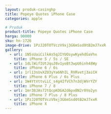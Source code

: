 ```yaml
---
layout: produk-casinghp
title: Popeye Quotes iPhone Case
categories: apple

# Produk
product-title: Popeye Quotes iPhone Case
harga: 90000
sku: hn-1726
image-drive: 1PzJ20TOTVczV9xj3G6mSsd0tB2mJ7xxR
gallery:
  - url: 1N5sUaiCilkAs5qJIYUOsywKyehdGaVhx
    title: iPhone 5 / 5s / SE
  - url: 1dLlWifIUtJquJ8v1yoBt3wpU6inh48Wy
    title: iPhone 6 / 6s
  - url: 1rl13sUvXZO3yYa6NhIL_RVRvetj3aiCH
    title: iPhone 6 Plus / 6s Plus
  - url: 1W4YtVttvLLC_s4g4IfVCh7n3djWVrYZY
    title: iPhone 7 / 8
  - url: 1mr38JAs72tQcpKOGA2d6pxBN2r0Vo2yn
    title: iPhone 7 Plus / 8 Plus
  - url: 1PzJ20TOTVczV9xj3G6mSsd0tB2mJ7xxR
    title: iPhone X
---
```

